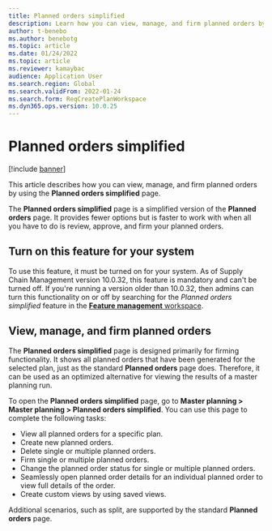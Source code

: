```yaml
---
title: Planned orders simplified
description: Learn how you can view, manage, and firm planned orders by using the Planned orders simplified page, including an outline on toggling this feature.
author: t-benebo
ms.author: benebotg
ms.topic: article
ms.date: 01/24/2022
ms.topic: article
ms.reviewer: kamaybac
audience: Application User
ms.search.region: Global
ms.search.validFrom: 2022-01-24
ms.search.form: ReqCreatePlanWorkspace
ms.dyn365.ops.version: 10.0.25
---
```


# Planned orders simplified

[!include [banner](../../includes/banner.md)]

This article describes how you can view, manage, and firm planned orders by using the **Planned orders simplified** page.

The **Planned orders simplified** page is a simplified version of the **Planned orders** page. It provides fewer options but is faster to work with when all you have to do is review, approve, and firm your planned orders.

## Turn on this feature for your system

To use this feature, it must be turned on for your system. As of Supply Chain Management version 10.0.32, this feature is mandatory and can't be turned off. If you're running a version older than 10.0.32, then admins can turn this functionality on or off by searching for the *Planned orders simplified* feature in the [**Feature management** workspace](../../../fin-ops-core/fin-ops/get-started/feature-management/feature-management-overview.md).

## View, manage, and firm planned orders

The **Planned orders simplified** page is designed primarily for firming functionality. It shows all planned orders that have been generated for the selected plan, just as the standard **Planned orders** page does. Therefore, it can be used as an optimized alternative for viewing the results of a master planning run.

To open the **Planned orders simplified** page, go to **Master planning \> Master planning \> Planned orders simplified**. You can use this page to complete the following tasks:

- View all planned orders for a specific plan.
- Create new planned orders.
- Delete single or multiple planned orders.
- Firm single or multiple planned orders.
- Change the planned order status for single or multiple planned orders.
- Seamlessly open planned order details for an individual planned order to view full details of the order.
- Create custom views by using saved views.

Additional scenarios, such as split, are supported by the standard **Planned orders** page.

